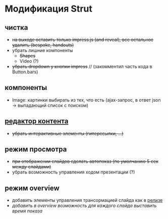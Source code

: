 Модификация Strut
=================

## чистка
+ ~~на выходе оставить только impress.js (and reveal), все остальное удалить (bespoke, handouts)~~
+ убрать лишние компоненты
  + ~~Shapes~~
  + Video (?)
+ ~~убрать dropdown у кнопки impress~~ // (закомментил часть кода в Button.bars)

## компоненты
+ Image: картинки выбирать из тех, что есть (ajax-запрос, в ответ json -> выпадающий список с поиском)

## [редактор контента](http://etchjs.com/)
+ ~~убрать интерактивные элементы (гиперссылки, ...)~~

## режим просмотра
+ ~~при отображении слайдов сделать автопоказ (по умолчанию 5 сек между слайдами)~~
+ убрать возможность управления ходом презентации (?)

## режим overview
+ добавить элементы управления трансормацией слайда как в [релизе](http://strut.io/editor/index.html)
+ *добавить в overview возможность для каждого слайда выставить время показа*

